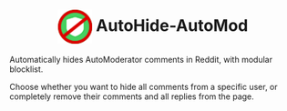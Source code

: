 <h1 align="center">
  <img align="center" width="60" height="60" src="https://github.com/whosteenie/AutoHide-AutoMod/blob/master/img/autohide48.png?raw=true"> AutoHide-AutoMod
</h1>

Automatically hides AutoModerator comments in Reddit, with modular blocklist.

Choose whether you want to hide all comments from a specific user, or completely remove their comments and all replies from the page.
